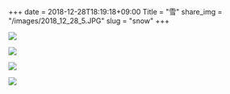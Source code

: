 +++
date  = 2018-12-28T18:19:18+09:00
Title = "雪"
share_img = "/images/2018_12_28_5.JPG"
slug = "snow"
+++

![](/images/2018_12_28_4.JPG)

![](/images/2018_12_28_5.JPG)

![](/images/2018_12_28_6.JPG)

![](/images/2018_12_28_7.JPG)
